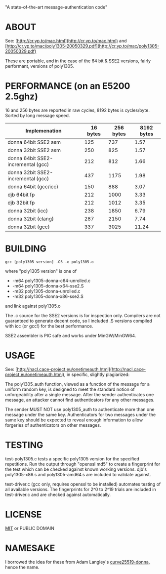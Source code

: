 "A state-of-the-art message-authentication code"

# ABOUT

See: [http://cr.yp.to/mac.html](http://cr.yp.to/mac.html) and [http://cr.yp.to/mac/poly1305-20050329.pdf](http://cr.yp.to/mac/poly1305-20050329.pdf)

These are portable, and in the case of the 64 bit & SSE2 versions, fairly performant, versions of poly1305.

# PERFORMANCE (on an E5200 2.5ghz)

16 and 256 bytes are reported in raw cycles, 8192 bytes is cycles/byte. Sorted by long message speed.

<table>
<thead><tr><th>Implemenation</th><th>16 bytes</th><th>256 bytes</th><th>8192 bytes</th></tr></thead>
<tbody>
<tr> <td>donna 64bit SSE2 asm              </td> <td>125</td> <td> 737</td> <td> 1.57</td> </tr>
<tr> <td>donna 32bit SSE2 asm              </td> <td>250</td> <td> 825</td> <td> 1.57</td> </tr>
<tr> <td>donna 64bit SSE2-incremental (gcc)</td> <td>212</td> <td> 812</td> <td> 1.66</td> </tr>
<tr> <td>donna 32bit SSE2-incremental (gcc)</td> <td>437</td> <td>1175</td> <td> 1.98</td> </tr>
<tr> <td>donna 64bit (gcc/icc)             </td> <td>150</td> <td> 888</td> <td> 3.07</td> </tr>
<tr> <td>djb 64bit fp                      </td> <td>212</td> <td>1000</td> <td> 3.33</td> </tr>
<tr> <td>djb 32bit fp                      </td> <td>212</td> <td>1012</td> <td> 3.35</td> </tr>
<tr> <td>donna 32bit (icc)                 </td> <td>238</td> <td>1850</td> <td> 6.79</td> </tr>
<tr> <td>donna 32bit (clang)               </td> <td>287</td> <td>2150</td> <td> 7.74</td> </tr>
<tr> <td>donna 32bit (gcc)                 </td> <td>337</td> <td>3025</td> <td>11.24</td> </tr>
</tbody>
</table>

# BUILDING

    gcc [poly1305 version] -O3 -o poly1305.o

where "poly1305 version" is one of

 * -m64 poly1305-donna-c64-unrolled.c
 * -m64 poly1305-donna-x64-sse2.S
 * -m32 poly1305-donna-unrolled.c
 * -m32 poly1305-donna-x86-sse2.S

and link against poly1305.o

The .c source for the SSE2 versions is for inspection only. Compilers are not guaranteed to generate
decent code, so I included .S versions compiled with icc (or gcc!) for the best performance.

SSE2 assembler is PIC safe and works under MinGW/MinGW64.

# USAGE

See: [http://nacl.cace-project.eu/onetimeauth.html](http://nacl.cace-project.eu/onetimeauth.html), in specific, slightly plagiarized:

The poly1305_auth function, viewed as a function of the message for a uniform random key, is 
designed to meet the standard notion of unforgeability after a single message. After the sender 
authenticates one message, an attacker cannot find authenticators for any other messages.

The sender MUST NOT use poly1305_auth to authenticate more than one message under the same key.
Authenticators for two messages under the same key should be expected to reveal enough information 
to allow forgeries of authenticators on other messages. 


# TESTING

test-poly1305.c tests a specific poly1305 version for the specified repetitions. Run the output 
through "openssl md5" to create a fingerprint for the test which can be checked against known 
working versions. djb's poly1305-x86.s and poly1305-amd64.s are included to validate against.

test-driver.c (gcc only, requires openssl to be installed) automates testing of all available 
versions. The fingerprints for 2^0 to 2^19 trials are included in test-driver.c and are checked 
against automatically.


LICENSE
=======

[MIT](http://www.opensource.org/licenses/mit-license.php) or PUBLIC DOMAIN


NAMESAKE
========

I borrowed the idea for these from Adam Langley's [curve25519-donna](http://github.com/agl/curve25519-donna), hence
the name.
